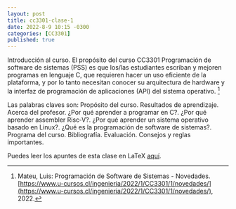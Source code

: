 ```yaml
---
layout: post
title: cc3301-clase-1
date: 2022-8-9 10:15 -0300
categories: [CC3301]
published: true
---
```


Introducción al curso. El propósito del curso CC3301 Programación de software de sistemas (PSS) es que los/las estudiantes escriban y mejoren programas en lenguaje C, que requieren hacer un uso eficiente de la plataforma, y por lo tanto necesitan conocer su arquitectura de hardware y la interfaz de programación de aplicaciones (API) del sistema operativo. [^1]

[^1]: Mateu, Luis: Programación de Software de Sistemas - Novedades. [https://www.u-cursos.cl/ingenieria/2022/1/CC3301/1/novedades/](https://www.u-cursos.cl/ingenieria/2022/1/CC3301/1/novedades/), 2022.



Las palabras claves son: Propósito del curso. Resultados de aprendizaje. Acerca del profesor. ¿Por qué aprender a programar en C?. ¿Por qué aprender assembler Risc‐V?. ¿Por qué aprender un sistema operativo basado en Linux?. ¿Qué es la programación de software de sistemas?. Programa del curso. Bibliografía. Evaluación. Consejos y reglas importantes.

Puedes leer los apuntes de esta clase en LaTeX [aquí](/web/viewer.html?file=2022-8-9-cc3301-clase-1.pdf).